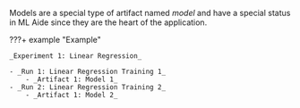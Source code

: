 Models are a special type of artifact named _model_ and have a special status in ML Aide since they are the heart of the application.

???+ example "Example"

    _Experiment 1: Linear Regression_

    - _Run 1: Linear Regression Training 1_
        - _Artifact 1: Model 1_
    - _Run 2: Linear Regression Training 2_
        - _Artifact 1: Model 2_